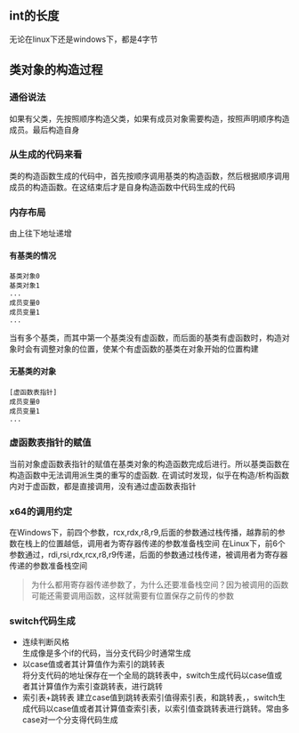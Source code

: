 ## int的长度
无论在linux下还是windows下，都是4字节

## 类对象的构造过程
### 通俗说法
如果有父类，先按照顺序构造父类，如果有成员对象需要构造，按照声明顺序构造成员。最后构造自身

### 从生成的代码来看
类的构造函数生成的代码中，首先按顺序调用基类的构造函数，然后根据顺序调用成员的构造函数。在这结束后才是自身构造函数中代码生成的代码

### 内存布局

由上往下地址递增
#### 有基类的情况
```
基类对象0
基类对象1
...
成员变量0
成员变量1
...
```
当有多个基类，而其中第一个基类没有虚函数，而后面的基类有虚函数时，构造对象时会有调整对象的位置，使某个有虚函数的基类在对象开始的位置构建

#### 无基类的对象
```
[虚函数表指针]
成员变量0
成员变量1
...
```
### 虚函数表指针的赋值
当前对象虚函数表指针的赋值在基类对象的构造函数完成后进行。所以基类函数在构造函数中无法调用派生类的重写的虚函数.
在调试时发现，似乎在构造/析构函数内对于虚函数，都是直接调用，没有通过虚函数表指针


### x64的调用约定
在Windows下，前四个参数，rcx,rdx,r8,r9,后面的参数通过栈传播，越靠前的参数在栈上的位置越低，调用者为寄存器传递的参数准备栈空间
在Linux下，前6个参数通过，rdi,rsi,rdx,rcx,r8,r9传递，后面的参数通过栈传递，被调用者为寄存器传递的参数准备栈空间
>为什么都用寄存器传递参数了，为什么还要准备栈空间？因为被调用的函数可能还需要调用函数，这样就需要有位置保存之前传的参数

### switch代码生成
+ 连续判断风格      
生成像是多个if的代码，当分支代码少时通常生成
+ 以case值或者其计算值作为索引的跳转表      
将分支代码的地址保存在一个全局的跳转表中，switch生成代码以case值或者其计算值作为索引查跳转表，进行跳转
+ 索引表+跳转表
建立case值到跳转表索引值得索引表，和跳转表，，switch生成代码以case值或者其计算值查索引表，以索引值查跳转表进行跳转。常由多case对一个分支得代码生成

